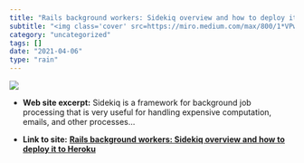 ```yaml
---
title: "Rails background workers: Sidekiq overview and how to deploy it to Heroku"
subtitle: "<img class='cover' src=https://miro.medium.com/max/800/1*VPwJk4g9GgzUvKdLZpN-rQ.png>"
category: "uncategorized"
tags: []
date: "2021-04-06"
type: "rain"
---
```

<img class="cover" src=https://miro.medium.com/max/800/1*VPwJk4g9GgzUvKdLZpN-rQ.png>



* **Web site excerpt:** Sidekiq is a framework for background job processing that is very useful for handling expensive computation, emails, and other processes…

* **Link to site:** **[Rails background workers: Sidekiq overview and how to deploy it to Heroku](https://medium.com/@kevinyckim33/sidekiq-overview-and-how-to-deploy-it-to-heroku-b8811fea9347?source=userActivityShare-d383785221d0-1524703853)**